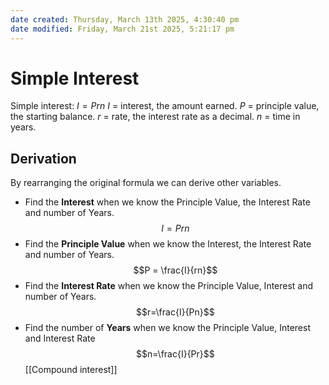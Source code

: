 ```yaml
---
date created: Thursday, March 13th 2025, 4:30:40 pm
date modified: Friday, March 21st 2025, 5:21:17 pm
---
```


# Simple Interest
Simple interest: $I = Prn$
$I$ = interest, the amount earned.
$P$ = principle value, the starting balance.
$r$ = rate, the interest rate as a decimal.
$n$ = time in years.
## Derivation
By rearranging the original formula we can derive other variables.
- Find the **Interest** when we know the Principle Value, the Interest Rate and number of Years.
$$I = Prn$$
- Find the **Principle Value** when we know the Interest, the Interest Rate and number of Years.
$$P = \frac{I}{rn}$$
- Find the **Interest Rate** when we know the Principle Value, Interest and number of Years.
$$r=\frac{I}{Pn}$$
- Find the number of **Years** when we know the Principle Value, Interest and Interest Rate
$$n=\frac{I}{Pr}$$
[[Compound interest]]
